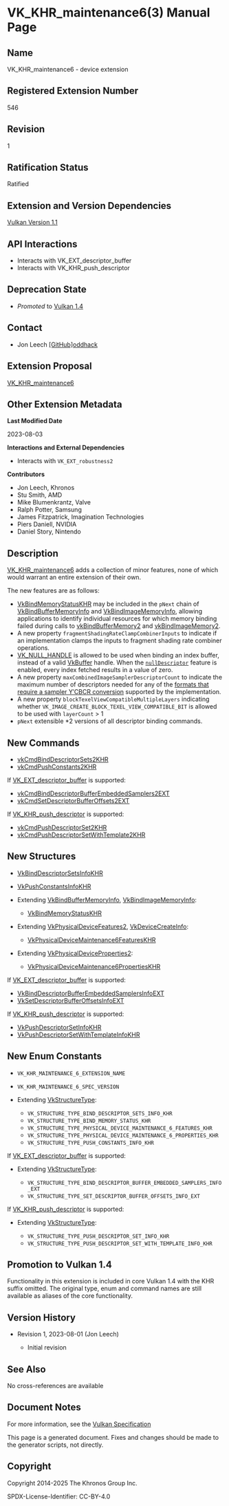 # VK\_KHR\_maintenance6(3) Manual Page

## Name

VK\_KHR\_maintenance6 - device extension



## [](#_registered_extension_number)Registered Extension Number

546

## [](#_revision)Revision

1

## [](#_ratification_status)Ratification Status

Ratified

## [](#_extension_and_version_dependencies)Extension and Version Dependencies

[Vulkan Version 1.1](#versions-1.1)

## [](#_api_interactions)API Interactions

- Interacts with VK\_EXT\_descriptor\_buffer
- Interacts with VK\_KHR\_push\_descriptor

## [](#_deprecation_state)Deprecation State

- *Promoted* to [Vulkan 1.4](https://registry.khronos.org/vulkan/specs/latest/html/vkspec.html#versions-1.4-promotions)

## [](#_contact)Contact

- Jon Leech [\[GitHub\]oddhack](https://github.com/KhronosGroup/Vulkan-Docs/issues/new?body=%5BVK_KHR_maintenance6%5D%20%40oddhack%0A%2AHere%20describe%20the%20issue%20or%20question%20you%20have%20about%20the%20VK_KHR_maintenance6%20extension%2A)

## [](#_extension_proposal)Extension Proposal

[VK\_KHR\_maintenance6](https://github.com/KhronosGroup/Vulkan-Docs/tree/main/proposals/VK_KHR_maintenance6.adoc)

## [](#_other_extension_metadata)Other Extension Metadata

**Last Modified Date**

2023-08-03

**Interactions and External Dependencies**

- Interacts with `VK_EXT_robustness2`

**Contributors**

- Jon Leech, Khronos
- Stu Smith, AMD
- Mike Blumenkrantz, Valve
- Ralph Potter, Samsung
- James Fitzpatrick, Imagination Technologies
- Piers Daniell, NVIDIA
- Daniel Story, Nintendo

## [](#_description)Description

[VK\_KHR\_maintenance6](https://registry.khronos.org/vulkan/specs/latest/man/html/VK_KHR_maintenance6.html) adds a collection of minor features, none of which would warrant an entire extension of their own.

The new features are as follows:

- [VkBindMemoryStatusKHR](https://registry.khronos.org/vulkan/specs/latest/man/html/VkBindMemoryStatusKHR.html) may be included in the `pNext` chain of [VkBindBufferMemoryInfo](https://registry.khronos.org/vulkan/specs/latest/man/html/VkBindBufferMemoryInfo.html) and [VkBindImageMemoryInfo](https://registry.khronos.org/vulkan/specs/latest/man/html/VkBindImageMemoryInfo.html), allowing applications to identify individual resources for which memory binding failed during calls to [vkBindBufferMemory2](https://registry.khronos.org/vulkan/specs/latest/man/html/vkBindBufferMemory2.html) and [vkBindImageMemory2](https://registry.khronos.org/vulkan/specs/latest/man/html/vkBindImageMemory2.html).
- A new property `fragmentShadingRateClampCombinerInputs` to indicate if an implementation clamps the inputs to fragment shading rate combiner operations.
- [VK\_NULL\_HANDLE](https://registry.khronos.org/vulkan/specs/latest/man/html/VK_NULL_HANDLE.html) is allowed to be used when binding an index buffer, instead of a valid [VkBuffer](https://registry.khronos.org/vulkan/specs/latest/man/html/VkBuffer.html) handle. When the [`nullDescriptor`](https://registry.khronos.org/vulkan/specs/latest/html/vkspec.html#features-nullDescriptor) feature is enabled, every index fetched results in a value of zero.
- A new property `maxCombinedImageSamplerDescriptorCount` to indicate the maximum number of descriptors needed for any of the [formats that require a sampler Y′CBCR conversion](https://registry.khronos.org/vulkan/specs/latest/html/vkspec.html#formats-requiring-sampler-ycbcr-conversion) supported by the implementation.
- A new property `blockTexelViewCompatibleMultipleLayers` indicating whether `VK_IMAGE_CREATE_BLOCK_TEXEL_VIEW_COMPATIBLE_BIT` is allowed to be used with `layerCount` &gt; 1
- `pNext` extensible \*2 versions of all descriptor binding commands.

## [](#_new_commands)New Commands

- [vkCmdBindDescriptorSets2KHR](https://registry.khronos.org/vulkan/specs/latest/man/html/vkCmdBindDescriptorSets2KHR.html)
- [vkCmdPushConstants2KHR](https://registry.khronos.org/vulkan/specs/latest/man/html/vkCmdPushConstants2KHR.html)

If [VK\_EXT\_descriptor\_buffer](https://registry.khronos.org/vulkan/specs/latest/man/html/VK_EXT_descriptor_buffer.html) is supported:

- [vkCmdBindDescriptorBufferEmbeddedSamplers2EXT](https://registry.khronos.org/vulkan/specs/latest/man/html/vkCmdBindDescriptorBufferEmbeddedSamplers2EXT.html)
- [vkCmdSetDescriptorBufferOffsets2EXT](https://registry.khronos.org/vulkan/specs/latest/man/html/vkCmdSetDescriptorBufferOffsets2EXT.html)

If [VK\_KHR\_push\_descriptor](https://registry.khronos.org/vulkan/specs/latest/man/html/VK_KHR_push_descriptor.html) is supported:

- [vkCmdPushDescriptorSet2KHR](https://registry.khronos.org/vulkan/specs/latest/man/html/vkCmdPushDescriptorSet2KHR.html)
- [vkCmdPushDescriptorSetWithTemplate2KHR](https://registry.khronos.org/vulkan/specs/latest/man/html/vkCmdPushDescriptorSetWithTemplate2KHR.html)

## [](#_new_structures)New Structures

- [VkBindDescriptorSetsInfoKHR](https://registry.khronos.org/vulkan/specs/latest/man/html/VkBindDescriptorSetsInfoKHR.html)
- [VkPushConstantsInfoKHR](https://registry.khronos.org/vulkan/specs/latest/man/html/VkPushConstantsInfoKHR.html)
- Extending [VkBindBufferMemoryInfo](https://registry.khronos.org/vulkan/specs/latest/man/html/VkBindBufferMemoryInfo.html), [VkBindImageMemoryInfo](https://registry.khronos.org/vulkan/specs/latest/man/html/VkBindImageMemoryInfo.html):
  
  - [VkBindMemoryStatusKHR](https://registry.khronos.org/vulkan/specs/latest/man/html/VkBindMemoryStatusKHR.html)
- Extending [VkPhysicalDeviceFeatures2](https://registry.khronos.org/vulkan/specs/latest/man/html/VkPhysicalDeviceFeatures2.html), [VkDeviceCreateInfo](https://registry.khronos.org/vulkan/specs/latest/man/html/VkDeviceCreateInfo.html):
  
  - [VkPhysicalDeviceMaintenance6FeaturesKHR](https://registry.khronos.org/vulkan/specs/latest/man/html/VkPhysicalDeviceMaintenance6FeaturesKHR.html)
- Extending [VkPhysicalDeviceProperties2](https://registry.khronos.org/vulkan/specs/latest/man/html/VkPhysicalDeviceProperties2.html):
  
  - [VkPhysicalDeviceMaintenance6PropertiesKHR](https://registry.khronos.org/vulkan/specs/latest/man/html/VkPhysicalDeviceMaintenance6PropertiesKHR.html)

If [VK\_EXT\_descriptor\_buffer](https://registry.khronos.org/vulkan/specs/latest/man/html/VK_EXT_descriptor_buffer.html) is supported:

- [VkBindDescriptorBufferEmbeddedSamplersInfoEXT](https://registry.khronos.org/vulkan/specs/latest/man/html/VkBindDescriptorBufferEmbeddedSamplersInfoEXT.html)
- [VkSetDescriptorBufferOffsetsInfoEXT](https://registry.khronos.org/vulkan/specs/latest/man/html/VkSetDescriptorBufferOffsetsInfoEXT.html)

If [VK\_KHR\_push\_descriptor](https://registry.khronos.org/vulkan/specs/latest/man/html/VK_KHR_push_descriptor.html) is supported:

- [VkPushDescriptorSetInfoKHR](https://registry.khronos.org/vulkan/specs/latest/man/html/VkPushDescriptorSetInfoKHR.html)
- [VkPushDescriptorSetWithTemplateInfoKHR](https://registry.khronos.org/vulkan/specs/latest/man/html/VkPushDescriptorSetWithTemplateInfoKHR.html)

## [](#_new_enum_constants)New Enum Constants

- `VK_KHR_MAINTENANCE_6_EXTENSION_NAME`
- `VK_KHR_MAINTENANCE_6_SPEC_VERSION`
- Extending [VkStructureType](https://registry.khronos.org/vulkan/specs/latest/man/html/VkStructureType.html):
  
  - `VK_STRUCTURE_TYPE_BIND_DESCRIPTOR_SETS_INFO_KHR`
  - `VK_STRUCTURE_TYPE_BIND_MEMORY_STATUS_KHR`
  - `VK_STRUCTURE_TYPE_PHYSICAL_DEVICE_MAINTENANCE_6_FEATURES_KHR`
  - `VK_STRUCTURE_TYPE_PHYSICAL_DEVICE_MAINTENANCE_6_PROPERTIES_KHR`
  - `VK_STRUCTURE_TYPE_PUSH_CONSTANTS_INFO_KHR`

If [VK\_EXT\_descriptor\_buffer](https://registry.khronos.org/vulkan/specs/latest/man/html/VK_EXT_descriptor_buffer.html) is supported:

- Extending [VkStructureType](https://registry.khronos.org/vulkan/specs/latest/man/html/VkStructureType.html):
  
  - `VK_STRUCTURE_TYPE_BIND_DESCRIPTOR_BUFFER_EMBEDDED_SAMPLERS_INFO_EXT`
  - `VK_STRUCTURE_TYPE_SET_DESCRIPTOR_BUFFER_OFFSETS_INFO_EXT`

If [VK\_KHR\_push\_descriptor](https://registry.khronos.org/vulkan/specs/latest/man/html/VK_KHR_push_descriptor.html) is supported:

- Extending [VkStructureType](https://registry.khronos.org/vulkan/specs/latest/man/html/VkStructureType.html):
  
  - `VK_STRUCTURE_TYPE_PUSH_DESCRIPTOR_SET_INFO_KHR`
  - `VK_STRUCTURE_TYPE_PUSH_DESCRIPTOR_SET_WITH_TEMPLATE_INFO_KHR`

## [](#_promotion_to_vulkan_1_4)Promotion to Vulkan 1.4

Functionality in this extension is included in core Vulkan 1.4 with the KHR suffix omitted. The original type, enum and command names are still available as aliases of the core functionality.

## [](#_version_history)Version History

- Revision 1, 2023-08-01 (Jon Leech)
  
  - Initial revision

## [](#_see_also)See Also

No cross-references are available

## [](#_document_notes)Document Notes

For more information, see the [Vulkan Specification](https://registry.khronos.org/vulkan/specs/latest/html/vkspec.html#VK_KHR_maintenance6)

This page is a generated document. Fixes and changes should be made to the generator scripts, not directly.

## [](#_copyright)Copyright

Copyright 2014-2025 The Khronos Group Inc.

SPDX-License-Identifier: CC-BY-4.0